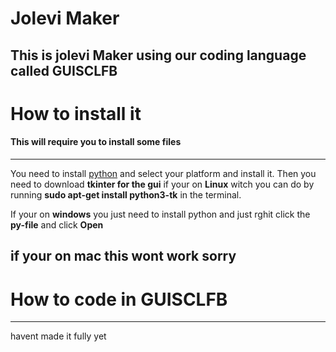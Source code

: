 # Jolevi Maker
This is jolevi Maker using our coding language called GUISCLFB
---
# How to install it
#### This will require you to install some files
---
You need to install [python](https://www.python.org/downloads/) and select your platform and install it.
Then you need to download **tkinter for  the gui** if your on **Linux** witch you can do by running **sudo apt-get install python3-tk** in the terminal.

If your on **windows** you just need to install python and just rghit click the **py-file** and click **Open**

if your on mac this wont work sorry
---
# How to code in GUISCLFB
---
havent made it fully yet

